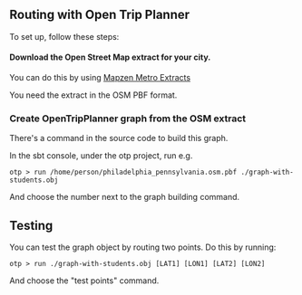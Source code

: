 ## Routing with Open Trip Planner

To set up, follow these steps:

#### Download the Open Street Map extract for your city.

You can do this by using [Mapzen Metro Extracts](https://mapzen.com/data/metro-extracts/)

You need the extract in the OSM PBF format.

### Create OpenTripPlanner graph from the OSM extract

There's a command in the source code to build this graph.

In the sbt console, under the otp project, run e.g.

```
otp > run /home/person/philadelphia_pennsylvania.osm.pbf ./graph-with-students.obj
```

And choose the number next to the graph building command.

## Testing

You can test the graph object by routing two points. Do this by running:

```
otp > run ./graph-with-students.obj [LAT1] [LON1] [LAT2] [LON2]
```


And choose the "test points" command.
